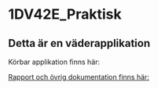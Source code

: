 # 1DV42E_Praktisk
<h2>Detta är en väderapplikation</h2>
<p>Körbar applikation finns här:</p> <a link href="http://www.marike.se" />
<p>Rapport och övrig dokumentation finns här: </p>
<a link href="https://drive.google.com/folderview?id=0By9GUYdbA1zxSUlqemp3TnRDRzg&usp=sharing />
